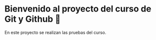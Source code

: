 # Bienvenido al proyecto del curso de Git y Github 💚

En este proyecto se realizan las pruebas del curso.
